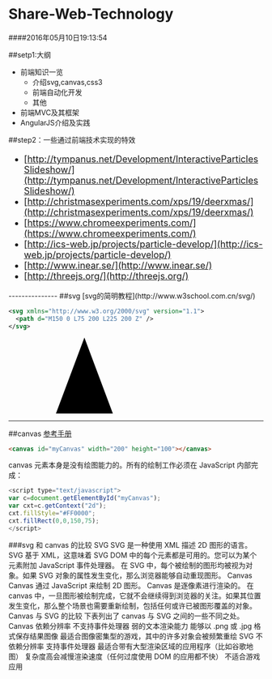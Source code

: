 # Share-Web-Technology
####2016年05月10日19:13:54

##setp1:大纲

* 前端知识一览
  * 介绍svg,canvas,css3
  * 前端自动化开发
  * 其他
* 前端MVC及其框架
* AngularJS介绍及实践

##step2：一些通过前端技术实现的特效
<font size="4">
* [http://tympanus.net/Development/InteractiveParticlesSlideshow/](http://tympanus.net/Development/InteractiveParticlesSlideshow/)
* [http://christmasexperiments.com/xps/19/deerxmas/](http://christmasexperiments.com/xps/19/deerxmas/)
* [https://www.chromeexperiments.com/](https://www.chromeexperiments.com/)
* [http://ics-web.jp/projects/particle-develop/](http://ics-web.jp/projects/particle-develop/)
* [http://www.inear.se/](http://www.inear.se/)
* [http://threejs.org/](http://threejs.org/)
</font>
---------------
##svg 
[svg的简明教程](http://www.w3school.com.cn/svg/)

```svg
<svg xmlns="http://www.w3.org/2000/svg" version="1.1">
  <path d="M150 0 L75 200 L225 200 Z" />
</svg>

```
<svg xmlns="http://www.w3.org/2000/svg" version="1.1">
  <path d="M150 0 L75 200 L225 200 Z" />
</svg>


---------------
##canvas
[参考手册](http://www.w3school.com.cn/tags/html_ref_canvas.asp)
```html
<canvas id="myCanvas" width="200" height="100"></canvas>
```
canvas 元素本身是没有绘图能力的。所有的绘制工作必须在 JavaScript 内部完成：
```javascript
<script type="text/javascript">
var c=document.getElementById("myCanvas");
var cxt=c.getContext("2d");
cxt.fillStyle="#FF0000";
cxt.fillRect(0,0,150,75);
</script>
```

###svg 和 canvas 的比较
SVG
SVG 是一种使用 XML 描述 2D 图形的语言。
SVG 基于 XML，这意味着 SVG DOM 中的每个元素都是可用的。您可以为某个元素附加 JavaScript 事件处理器。
在 SVG 中，每个被绘制的图形均被视为对象。如果 SVG 对象的属性发生变化，那么浏览器能够自动重现图形。
Canvas
Canvas 通过 JavaScript 来绘制 2D 图形。
Canvas 是逐像素进行渲染的。
在 canvas 中，一旦图形被绘制完成，它就不会继续得到浏览器的关注。如果其位置发生变化，那么整个场景也需要重新绘制，包括任何或许已被图形覆盖的对象。
Canvas 与 SVG 的比较
下表列出了 canvas 与 SVG 之间的一些不同之处。
Canvas
依赖分辨率
不支持事件处理器
弱的文本渲染能力
能够以 .png 或 .jpg 格式保存结果图像
最适合图像密集型的游戏，其中的许多对象会被频繁重绘
SVG
不依赖分辨率
支持事件处理器
最适合带有大型渲染区域的应用程序（比如谷歌地图）
复杂度高会减慢渲染速度（任何过度使用 DOM 的应用都不快）
不适合游戏应用